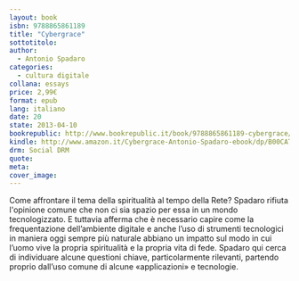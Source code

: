 ```yaml
---
layout: book
isbn: 9788865861189
title: "Cybergrace"
sottotitolo:
author:
  - Antonio Spadaro
categories:
  - cultura digitale
collana: essays
price: 2,99€
format: epub
lang: italiano
date: 20
state: 2013-04-10
bookrepublic: http://www.bookrepublic.it/book/9788865861189-cybergrace/
kindle: http://www.amazon.it/Cybergrace-Antonio-Spadaro-ebook/dp/B00CATAV1W/
drm: Social DRM
quote:
meta:
cover_image:
---
```

Come affrontare il tema della spiritualità al tempo della Rete? Spadaro rifiuta l'opinione comune che non ci sia spazio per essa in un mondo tecnologizzato. E tuttavia afferma che è necessario capire come la frequentazione dell’ambiente digitale e anche l’uso di strumenti tecnologici in maniera oggi sempre più naturale abbiano un impatto sul modo in cui l’uomo vive la propria spiritualità e la propria vita di fede. Spadaro qui cerca di individuare alcune questioni chiave, particolarmente rilevanti, partendo proprio dall’uso comune di alcune «applicazioni» e tecnologie.
